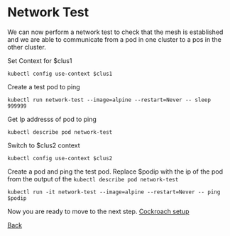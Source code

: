 # Network Test

We can now perform a network test to check that the mesh is established and we are able to communicate from a pod in one cluster to a pos in the other cluster.

Set Context for $clus1
```
kubectl config use-context $clus1
```
Create a test pod to ping
```
kubectl run network-test --image=alpine --restart=Never -- sleep 999999
```

Get Ip addresss of pod to ping
```
kubectl describe pod network-test
```

Switch to $clus2 context
```
kubectl config use-context $clus2
```
Create a pod and ping the test pod. Replace $podip with the ip of the pod from the output of the `kubectl describe pod network-test`
```
kubectl run -it network-test --image=alpine --restart=Never -- ping $podip
```
Now you are ready to move to the next step. [Cockroach setup](cockroach-setup.md)

[Back](README.md)
